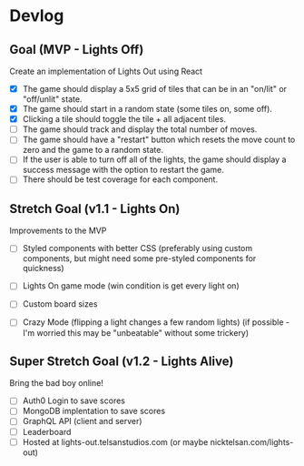 # Devlog

## Goal (MVP - Lights Off)
Create an implementation of Lights Out using React
- [X] The game should display a 5x5 grid of tiles that can be in an "on/lit" or "off/unlit" state.
- [X] The game should start in a random state (some tiles on, some off).
- [X] Clicking a tile should toggle the tile + all adjacent tiles.
- [ ] The game should track and display the total number of moves.
- [ ] The game should have a "restart" button which resets the move count to zero and the game to a random state.
- [ ] If the user is able to turn off all of the lights, the game should display a success message with the option to restart the game.
- [ ] There should be test coverage for each component.

## Stretch Goal (v1.1 - Lights On)
Improvements to the MVP
- [ ] Styled components with better CSS (preferably using custom components, but might need some pre-styled components for quickness)
- [ ] Lights On game mode (win condition is get every light on)
- [ ] Custom board sizes
- [ ] Crazy Mode (flipping a light changes a few random lights) (if possible - I'm worried this may be "unbeatable" without some trickery)


## Super Stretch Goal (v1.2 - Lights Alive)
Bring the bad boy online!
- [ ] Auth0 Login to save scores
- [ ] MongoDB implentation to save scores
- [ ] GraphQL API (client and server)
- [ ] Leaderboard
- [ ] Hosted at lights-out.telsanstudios.com (or maybe nicktelsan.com/lights-out)